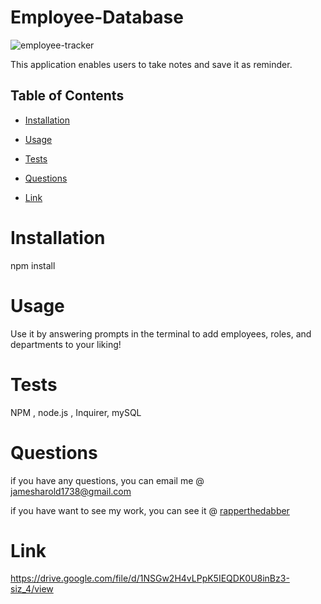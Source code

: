 # Employee-Database
![employee-tracker](https://user-images.githubusercontent.com/116526260/221011636-51e893b7-c6a3-40e5-90a7-a1b73a93b587.png)

 This application enables users to take notes and save it as reminder.

  ## Table of Contents 
  
  * [Installation](#installation)
  
  * [Usage](#usage)
  
  * [Tests](#tests)
  
  * [Questions](#questions)
  * [Link](#Link)

  # Installation
  npm install
  
  # Usage

  Use it by answering prompts in the terminal to add employees, roles, and departments to your liking!

  # Tests

NPM , node.js , Inquirer, mySQL

  # Questions 

  if you have any questions, you can email me @ jamesharold1738@gmail.com

  if you have want to see my work, you can see it @  [rapperthedabber](https://github.com/rapperthedabber/)
  
  # Link 
  https://drive.google.com/file/d/1NSGw2H4vLPpK5IEQDK0U8inBz3-siz_4/view
 
